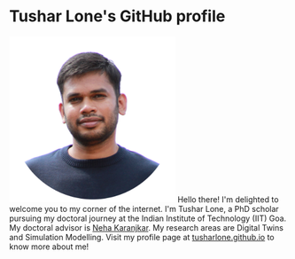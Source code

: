 # Tushar Lone's GitHub profile
<img src="img/profile-pic-tus-small.png" alt="profile-pic-Tushar" width="300"/>
Hello there! I'm delighted to welcome you to my corner of the internet. I'm Tushar Lone, a PhD scholar pursuing my doctoral journey at the Indian Institute of Technology (IIT) Goa. My doctoral advisor is <a href="https://nehakaranjkar.github.io/">Neha Karanjkar</a>. My research areas are Digital Twins and Simulation Modelling. Visit my profile page at <a href="https://tusharlone.github.io/">tusharlone.github.io</a> to know more about me!
